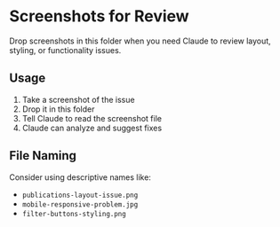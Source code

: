 # Screenshots for Review

Drop screenshots in this folder when you need Claude to review layout, styling, or functionality issues.

## Usage
1. Take a screenshot of the issue
2. Drop it in this folder
3. Tell Claude to read the screenshot file
4. Claude can analyze and suggest fixes

## File Naming
Consider using descriptive names like:
- `publications-layout-issue.png`
- `mobile-responsive-problem.jpg`
- `filter-buttons-styling.png`